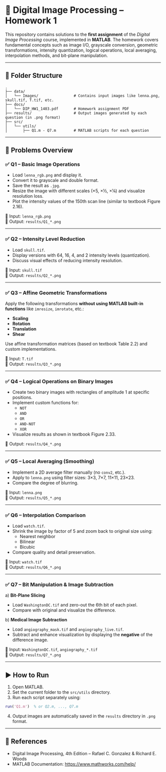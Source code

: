 
# 📘 Digital Image Processing – Homework 1

This repository contains solutions to the **first assignment** of the *Digital Image Processing* course, implemented in **MATLAB**. The homework covers fundamental concepts such as image I/O, grayscale conversion, geometric transformations, intensity quantization, logical operations, local averaging, interpolation methods, and bit-plane manipulation.

---

## 📁 Folder Structure

```
.
├── data/
│   └── Images/                # Contains input images like lenna.png, skull.tif, T.tif, etc.    
├── docs/
│   └── DIP_HW1_1403.pdf       # Homework assignment PDF
├── results/                   # Output images generated by each question (in .png format)
├── src/
│   └── utils/
│       ├── Q1.m - Q7.m        # MATLAB scripts for each question
```

---

## 🧠 Problems Overview

### ✅ Q1 – Basic Image Operations

- Load `lenna_rgb.png` and display it.
- Convert it to grayscale and double format.
- Save the result as `.jpg`.
- Resize the image with different scales (×5, ×½, ×¼) and visualize resolution loss.
- Plot the intensity values of the 150th scan line (similar to textbook Figure 2.16).

📁 Input: `lenna_rgb.png`  
📁 Output: `results/Q1_*.png`

---

### ✅ Q2 – Intensity Level Reduction

- Load `skull.tif`.
- Display versions with 64, 16, 4, and 2 intensity levels (quantization).
- Discuss visual effects of reducing intensity resolution.

📁 Input: `skull.tif`  
📁 Output: `results/Q2_*.png`

---

### ✅ Q3 – Affine Geometric Transformations

Apply the following transformations **without using MATLAB built-in functions** like `imresize`, `imrotate`, etc.:

- **Scaling**
- **Rotation**
- **Translation**
- **Shear**

Use affine transformation matrices (based on textbook Table 2.2) and custom implementations.

📁 Input: `T.tif`  
📁 Output: `results/Q3_*.png`

---

### ✅ Q4 – Logical Operations on Binary Images

- Create two binary images with rectangles of amplitude 1 at specific positions.
- Implement custom functions for:
  - `NOT`
  - `AND`
  - `OR`
  - `AND-NOT`
  - `XOR`
- Visualize results as shown in textbook Figure 2.33.

📁 Output: `results/Q4_*.png`

---

### ✅ Q5 – Local Averaging (Smoothing)

- Implement a 2D average filter manually (no `conv2`, etc.).
- Apply to `lenna.png` using filter sizes: 3×3, 7×7, 11×11, 23×23.
- Compare the degree of blurring.

📁 Input: `lenna.png`  
📁 Output: `results/Q5_*.png`

---

### ✅ Q6 – Interpolation Comparison

- Load `watch.tif`.
- Shrink the image by factor of 5 and zoom back to original size using:
  - Nearest neighbor
  - Bilinear
  - Bicubic
- Compare quality and detail preservation.

📁 Input: `watch.tif`  
📁 Output: `results/Q6_*.png`

---

### ✅ Q7 – Bit Manipulation & Image Subtraction

a) **Bit-Plane Slicing**  
- Load `WashingtonDC.tif` and zero-out the 6th bit of each pixel.  
- Compare with original and visualize the difference.

b) **Medical Image Subtraction**  
- Load `angiography_mask.tif` and `angiography_live.tif`.  
- Subtract and enhance visualization by displaying the **negative** of the difference image.

📁 Input: `WashingtonDC.tif`, `angiography_*.tif`  
📁 Output: `results/Q7_*.png`

---

## ▶️ How to Run

1. Open MATLAB.
2. Set the current folder to the `src/utils` directory.
3. Run each script separately using:

```matlab
run('Q1.m')  % or Q2.m, ..., Q7.m
```

4. Output images are automatically saved in the `results` directory in `.png` format.

---

## 📎 References

- Digital Image Processing, 4th Edition – Rafael C. Gonzalez & Richard E. Woods
- MATLAB Documentation: https://www.mathworks.com/help/
